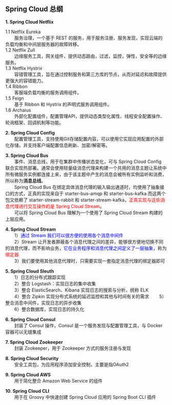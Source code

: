 ## Spring Cloud 总纲 ##

**1. Spring Cloud Netflix**  

1.1 Netflix Eureka  
　　服务治理，一个基于 REST 的服务，用于服务注册、服务发现，实现云端的负载均衡和中间层服务器的故障转移。  
1.2 Netflix Zull  
　　边缘服务工具，网关组件，提供动态路由，过滤，监控，弹性，安全等的边缘服务。  
1.3 Netflix Hystrix      
　　容错管理工具，旨在通过控制服务和第三方库的节点，从而对延迟和故障提供更强大的容错能力。  
1.4 Ribbon  
　　客服端负载均衡的服务调用组件。  
1.5 Feign  
　　基于 Ribbon 和 Hystrix 的声明式服务调用组件。  
1.6 Archaius  
　　外部化配置组件，配置管理API，提供动态类型化属性、线程安全配置操作、轮询框架、回调机制等功能。

**2. Spring Cloud Config**  
　　配置管理工具，支持使用Git存储配置内容，可以使用它实现应用配置的外部化存储，并支持客户端配置信息刷新、加密/解密等。  

**3. Spring Cloud Bus**  
　　事件、消息总线，用于在集群中传播状态变化，可与 Spring Cloud Config 联合实现热部署。通常会使用轻量级消息代理来构建一个共用的消息主题让系统中所有微服务实例都连接上来，由于该主题中产生的消息会被所有实例监听和消费，所以称为**消息总线**。    
　　Spring Cloud Bus 在绑定具体消息代理的输入输出通道时，均使用了抽象接口的方式，正真的实现来自于 starter-bus-amqp 和 starter-bus-kafka 而这两个包又依赖了 starter-stream-rabbit 和 starter-stream-kafka，<font color=red>正真实现与这些消息代理进行交互操作的是 Spring Cloud Stream</font>。  
　　可以将 Spring Cloud Bus 理解为一个使用了 Spring Cloud Stream 构建的上层应用。

**4. Spring Cloud Stream**  
　　1）<font color=blue>通过 Stream 我们可以很方便的使用各个消息中间件</font>  
　　2）Stream 让开发者屏蔽各个消息代理之间的差异，能够很方便地切换不同的消息代理，而不影响业务，<font color=blue>它在业务程序和消息代理之间定义了一层抽象</font>，称为<font color=red>绑定器</font>  
　　3）我们要使用其他消息代理时，只需要实现一套指定消息代理的绑定器即可

**5. Spring Cloud Sleuth**  
　　1）日志的分布式跟踪实现  
　　2）整合 Logstash：实现日志的集中收集  
　　3）整合 ElasticSearch、Kibana 实现日志的搜索与分析，统称 ELK  
　　4）整合 Zipkin 实现分布式系统的延迟监控和其他与时间有关的需求
　　5）整合消息中间件，实现日志的异步收集  
　　6）整合数据库，实现日志的持久化  

**6. Spring Cloud Consul**  
　　封装了 Consul 操作，Consul 是一个服务发现与配置管理工具，与 Docker 容器可以无缝集成  

**7. Spring Cloud Zookeeper**  
　　封装 Zookeeper，用于 Zookeeper 方式的服务注册与发现  

**8. Spring Cloud Security**  
　　安全工具包，为应用程序添加安全控制，主要是指OAuth2

**9. Spring Cloud AWS**  
　　用于简化整合 Amazon Web Service 的组件  

**10. Spring Cloud CLI**  
　　用于在 Groovy 中快速创建 Spring Cloud 应用的 Spring Boot CLI 插件